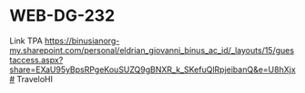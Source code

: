 # WEB-DG-232
Link TPA
https://binusianorg-my.sharepoint.com/personal/eldrian_giovanni_binus_ac_id/_layouts/15/guestaccess.aspx?share=EXaU95yBpsRPgeKouSUZQ9gBNXR_k_SKefuQlRpjeibanQ&e=U8hXjx# TraveloHI
